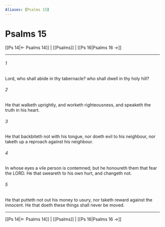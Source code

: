 ```yaml
---
Aliases: [Psalms 15]
---
```

# Psalms 15

[[Ps 14|← Psalms 14]] | [[Psalms]] | [[Ps 16|Psalms 16 →]]
***



###### 1 
Lord, who shall abide in thy tabernacle? who shall dwell in thy holy hill? 

###### 2 
He that walketh uprightly, and worketh righteousness, and speaketh the truth in his heart. 

###### 3 
He that backbiteth not with his tongue, nor doeth evil to his neighbour, nor taketh up a reproach against his neighbour. 

###### 4 
In whose eyes a vile person is contemned; but he honoureth them that fear the LORD. He that sweareth to his own hurt, and changeth not. 

###### 5 
He that putteth not out his money to usury, nor taketh reward against the innocent. He that doeth these things shall never be moved.

***
[[Ps 14|← Psalms 14]] | [[Psalms]] | [[Ps 16|Psalms 16 →]]
